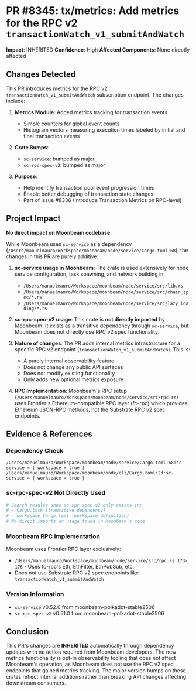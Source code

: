 # PR #8345: tx/metrics: Add metrics for the RPC v2 `transactionWatch_v1_submitAndWatch`

**Impact**: INHERITED
**Confidence**: High
**Affected Components**: None directly affected

## Changes Detected

This PR introduces metrics for the RPC v2 `transactionWatch_v1_submitAndWatch` subscription endpoint. The changes include:

1. **Metrics Module**: Added metrics tracking for transaction events
   - Simple counters for global event counts
   - Histogram vectors measuring execution times labeled by initial and final transaction events

2. **Crate Bumps**:
   - `sc-service`: bumped as major
   - `sc-rpc-spec-v2`: bumped as major

3. **Purpose**:
   - Help identify transaction pool event progression times
   - Enable better debugging of transaction state changes
   - Part of issue #8336 (Introduce Transaction Metrics on RPC-level)

## Project Impact

**No direct impact on Moonbeam codebase.**

While Moonbeam uses `sc-service` as a dependency (`/Users/manuelmauro/Workspace/moonbeam/node/service/Cargo.toml:68`), the changes in this PR are purely additive:

1. **sc-service usage in Moonbeam**: The crate is used extensively for node service configuration, task spawning, and network building in:
   - `/Users/manuelmauro/Workspace/moonbeam/node/service/src/lib.rs`
   - `/Users/manuelmauro/Workspace/moonbeam/node/service/src/chain_spec/*.rs`
   - `/Users/manuelmauro/Workspace/moonbeam/node/service/src/lazy_loading/*.rs`

2. **sc-rpc-spec-v2 usage**: This crate is **not directly imported** by Moonbeam. It exists as a transitive dependency through `sc-service`, but Moonbeam does not directly use RPC v2 spec functionality.

3. **Nature of changes**: The PR adds internal metrics infrastructure for a specific RPC v2 endpoint (`transactionWatch_v1_submitAndWatch`). This is:
   - A purely internal observability feature
   - Does not change any public API surfaces
   - Does not modify existing functionality
   - Only adds new optional metrics exposure

4. **RPC Implementation**: Moonbeam's RPC setup (`/Users/manuelmauro/Workspace/moonbeam/node/service/src/rpc.rs`) uses Frontier's Ethereum-compatible RPC layer (fc-rpc) which provides Ethereum JSON-RPC methods, not the Substrate RPC v2 spec endpoints.

## Evidence & References

### Dependency Check
```
/Users/manuelmauro/Workspace/moonbeam/node/service/Cargo.toml:68:sc-service = { workspace = true }
/Users/manuelmauro/Workspace/moonbeam/node/cli/Cargo.toml:23:sc-service = { workspace = true }
```

### sc-rpc-spec-v2 Not Directly Used
```bash
# Search results show sc-rpc-spec-v2 only exists in:
# - Cargo.lock (transitive dependency)
# - workspace Cargo.toml (workspace definition)
# No direct imports or usage found in Moonbeam's code
```

### Moonbeam RPC Implementation
Moonbeam uses Frontier RPC layer exclusively:
- `/Users/manuelmauro/Workspace/moonbeam/node/service/src/rpc.rs:173-176` - Uses fc-rpc's Eth, EthFilter, EthPubSub, etc.
- Does not use Substrate RPC v2 spec endpoints like `transactionWatch_v1_submitAndWatch`

### Version Information
- `sc-service` v0.52.0 from moonbeam-polkadot-stable2506
- `sc-rpc-spec-v2` v0.51.0 from moonbeam-polkadot-stable2506

## Conclusion

This PR's changes are **INHERITED** automatically through dependency updates with no action required from Moonbeam developers. The new metrics functionality is opt-in observability tooling that does not affect Moonbeam's operation, as Moonbeam does not use the RPC v2 spec endpoints that gained metrics tracking. The major version bumps on these crates reflect internal additions rather than breaking API changes affecting downstream consumers.
